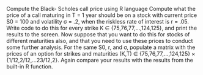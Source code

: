 Compute the Black- Scholes call price using R language
Compute what the price of a call maturing in T = 1 year should be on a stock with current price S0 = 100 and volatility σ = .2, when the riskless rate of interest is r = .05. Write code to do this for every strike K ∈ {75,76,77,...,124,125}, and print the results to the screen. Now suppose that you want to do this for stocks of different maturities also, and that you need to use these prices to conduct some further analysis. For the same S0, r, and σ, populate a matrix with the prices of an option for strikes and maturities (K,T) ∈ {75,76,77,...,124,125} × {1/12,2/12,...23/12,2}. Again compare your results with the results from the built-in R function.
